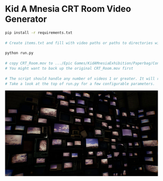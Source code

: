 # Kid A Mnesia CRT Room Video Generator

```bash
pip install -r requirements.txt

# Create items.txt and fill with video paths or paths to directories with videos.

python run.py

# copy CRT_Room.mov to .../Epic Games/KidAMnesiaExhibition/Paperbag/Content/Movies/TV_Room
# You might want to back up the original CRT_Room.mov first

# The script should handle any number of videos 1 or greater. It will randomly select and seek whatever you have.
# Take a look at the top of run.py for a few configurable parameters.
```

![screenshot](screen.jpg?raw=true)